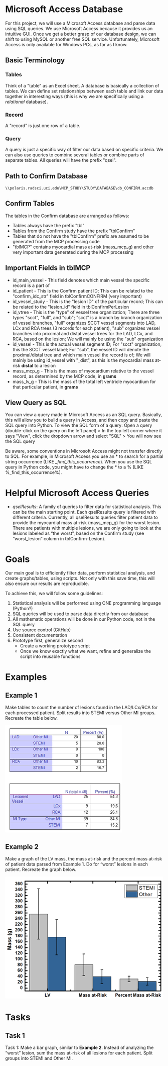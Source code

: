 # Microsoft Access Database

For this project, we will use a Microsoft Access database and parse data using SQL queries.  We use Microsoft Access because it provides us an intuitive GUI.  Once we get a better grasp of our database design, we can shift to using MySQL or another free SQL service.  Unfortunately, Microsoft Access is only available for Windows PCs, as far as I know.

## Basic Terminology

### Tables
Think of a "table" as an Excel sheet.  A database is basically a collection of tables.  We can define set relationships between each table and link our data together in interesting ways (this is why we are specifically using a _relational_ database).

### Record
A "record" is just one row of a table.

### Query
A query is just a specific way of filter our data based on specific criteria.  We can also use queries to combine several tables or combine parts of separate tables.  All queries will have the prefix "qsel".


## Path to __Confirm__ Database
```
\\polaris.radsci.uci.edu\MCP_STUDY\STUDY\DATABASE\db_CONFIRM.accdb
```
## Confirm Tables
  The tables in the Confirm database are arranged as follows:
- Tables always have the prefix "tbl"
- Tables from the Confirm study have the prefix "tblConfirm"
- Tables that do not have the "tblConfirm" prefix are assumed to be generated from the MCP processing code
- "tblMCP" contains myocardial mass at-risk (mass_mcp_g) and other very important data generated during the MCP processing

## Important Fields in tblMCP
- id_main_vessel - This field denotes which main vessel the specific record is a part of
- id_patient - This is the Confirm patient ID; This can be related to the "confirm_idc_str" field in tblConfirmCONFIRM (very important)
- id_vessel_study - This is the "lesion ID" of the particular record;  This can be related to the "lesion_id" field in tblConfirmPerLesion
- id_vtree - This is the "type" of vessel tree organization;  There are three types "scct", "full", and "sub"; "scct" is a branch by branch organization of vessel branches, "full" organizes SCCT vessel segments into LAD, LCx and RCA trees (3 records for each patient), "sub" organizes vessel branches into proximal and distal vessel trees for the LAD, LCx, and RCA, based on the lesion; We will mainly be using the "sub" organization
- id_vessel - This is the actual vessel segment ID;  For "scct" organization, this the SCCT vessel label; For "sub", the vessel ID will denote the proximal/distal tree and which main vessel the record is of;  We will mainly be using id_vessel with "_dist", as this is the myocardial mass at-risk __distal__ to a lesion
- mass_mcp_g - This is the mass of myocardium relative to the vessel record, as determined by the MCP code, in __grams__
- mass_lv_g - This is the mass of the total left ventricle myocardium for that particular patient, in __grams__

## View Query as SQL
You can view a query made in Microsoft Access as an SQL query.  Basically, this will allow you to build a query in Access, and then copy and paste the SQL query into Python.  To view the SQL form of a query:  Open a query (double-click on the query on the left panel) > In the top left corner where it says "View", click the dropdown arrow and select "SQL" > You will now see the SQL query

Be aware, some conventions in Microsoft Access might not transfer directly to SQL.  For example, in Microsoft Access you use an * to search for a partial string occurrence (LIKE *_find_this_occurrence*).  When you use the SQL query in Python code, you might have to change the * to a % (LIKE %_find_this_occurrence%).

# Helpful Microsoft Access Queries

- _qselResults_: A family of queries to filter data for statistical analysis.  This can be the main starting point.  Each qselResults query is filtered with different criteria.  Currently, all qselResults queries filter patient data to provide the myocardial mass at-risk (mass_mcp_g) for the worst lesion.  There are patients with multiple lesions, we are only going to look at the lesions labeled as “the worst”, based on the Confirm study (see “worst_lesion” column in tblConfirm-Lesion). 


# Goals

Our main goal is to efficiently filter data, perform statistical analysis, and create graphs/tables, using scripts.  Not only with this save time, this will also ensure our results are reproducible.

To achieve this, we will follow some guidelines:

1.	Statistical analysis will be performed using ONE programming language (Python?)
1.	SQL queries will be used to parse data directly from our database
1.	All mathematic operations will be done in our Python code, not in the SQL query
1.	Use source control (GitHub)
1.	Consistent documentation
1.	Prototype first, generalize second
	-	Create a working prototype script
	-	Once we know exactly what we want, refine and generalize the script into reusable functions

# Examples
## Example 1
Make tables to count the number of lesions found in the LAD/LCx/RCA for each processed patient.  Split results into STEMI versus Other MI groups.  Recreate the table below.

![example1-tables](/readme-media/example1-tables.png)


## Example 2
Make a graph of the LV mass, the mass at-risk and the percent mass at-risk of patient data parsed from Example 1.  Do for “worst” lesions in each patient.  Recreate the graph below.

![example2-bargraph](/readme-media/example2-bargraph.png)


# Tasks
## Task 1
Task 1:  Make a bar graph, similar to __Example 2__.  Instead of analyzing the “worst” lesion, sum the mass at-risk of all lesions for each patient.  Split groups into STEMI and Other MI.

